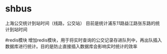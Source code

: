 # shbus
上海公交统计到站时间（线路，公交站）
目前是统计浦东11路益江路张东路的统计到站时间

#redis模块
增加redis模块，用于将实时查询的公交记录存进队列中，再出队插入数据库进行统计。目的是防止直接插入数据库会影响实时统计的效率
